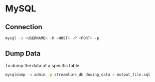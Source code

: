 # MySQL

## Connection

```bash
mysql -u <USERNAME> -h <HOST> -P <PORT> -p
```

## Dump Data

To dump the data of a specific table

```bash
mysqldump -u admin -p streamline_db dosing_data > output_file.sql
```
